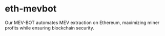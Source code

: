 # eth-mevbot
Our MEV-BOT automates MEV extraction on Ethereum, maximizing miner profits while ensuring blockchain security.
